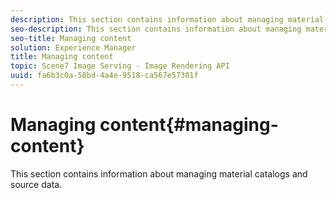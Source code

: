 ```yaml
---
description: This section contains information about managing material catalogs and source data.
seo-description: This section contains information about managing material catalogs and source data.
seo-title: Managing content
solution: Experience Manager
title: Managing content
topic: Scene7 Image Serving - Image Rendering API
uuid: fa6b3c0a-58bd-4a4e-9518-ca567e57301f
---
```


# Managing content{#managing-content}

This section contains information about managing material catalogs and source data.

